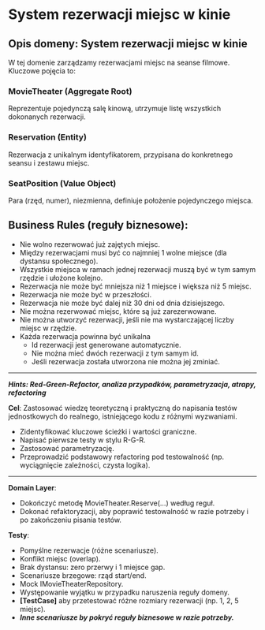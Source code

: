 ﻿# System rezerwacji miejsc w kinie

## Opis domeny: System rezerwacji miejsc w kinie
W tej domenie zarządzamy rezerwacjami miejsc na seanse filmowe. Kluczowe pojęcia to:

### MovieTheater (Aggregate Root)
Reprezentuje pojedynczą salę kinową, utrzymuje listę wszystkich dokonanych rezerwacji.

### Reservation (Entity)
Rezerwacja z unikalnym identyfikatorem, przypisana do konkretnego seansu i zestawu miejsc.

### SeatPosition (Value Object)
Para (rzęd, numer), niezmienna, definiuje położenie pojedynczego miejsca.

## Business Rules (reguły biznesowe):

- Nie wolno rezerwować już zajętych miejsc.
- Między rezerwacjami musi być co najmniej 1 wolne miejsce (dla dystansu społecznego).
- Wszystkie miejsca w ramach jednej rezerwacji muszą być w tym samym rzędzie i ułożone kolejno.
- Rezerwacja nie może być mniejsza niż 1 miejsce i większa niż 5 miejsc.
- Rezerwacja nie może być w przeszłości.
- Rezerwacja nie może być dalej niż 30 dni od dnia dzisiejszego.
- Nie można rezerwować miejsc, które są już zarezerwowane.
- Nie można utworzyć rezerwacji, jeśli nie ma wystarczającej liczby miejsc w rzędzie.
- Każda rezerwacja powinna być unikalna
  - Id rezerwacji jest generowane automatycznie.
  - Nie można mieć dwóch rezerwacji z tym samym id.
  - Jeśli rezerwacja została utworzona nie można jej zminiać.
  
---

**_Hints: Red-Green-Refactor, analiza przypadków, parametryzacja, atrapy, refactoring_**

**Cel**: Zastosować wiedzę teoretyczną i praktyczną do napisania testów jednostkowych do realnego, istniejącego kodu z różnymi wyzwaniami.
- Zidentyfikować kluczowe ścieżki i wartości graniczne.
- Napisać pierwsze testy w stylu R-G-R.
- Zastosować parametryzację.
- Przeprowadzić podstawowy refactoring pod testowalność (np. wyciągnięcie zależności, czysta logika).


---
**Domain Layer**:
 - Dokończyć metodę MovieTheater.Reserve(...) według reguł.
 - Dokonać refaktoryzacji, aby poprawić testowalność w razie potrzeby i po zakończeniu pisania testów. 

**Testy**:
- Pomyślne rezerwacje (różne scenariusze).
- Konflikt miejsc (overlap).
- Brak dystansu: zero przerwy i 1 miejsce gap.
- Scenariusze brzegowe: rząd start/end.
- Mock IMovieTheaterRepository.
- Występowanie wyjątku w przypadku naruszenia reguły domeny.
- **[TestCase]** aby przetestować różne rozmiary rezerwacji (np. 1, 2, 5 miejsc).
- **_Inne scenariusze by pokryć reguły biznesowe w razie potrzeby._**